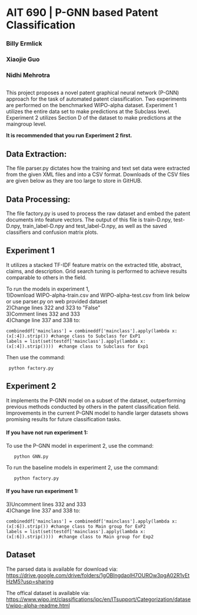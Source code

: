 # AIT 690 | P-GNN based Patent Classification
### Billy Ermlick
### Xiaojie Guo
### Nidhi Mehrotra

## 
This project proposes a novel patent graphical neural network (P-GNN) approach for the task of automated patent classification. Two experiments are performed on the benchmarked WIPO-alpha dataset. Experiment 1 utilizes the entire data set to make predictions at the Subclass level. Experiment 2 utilizes Section D of the dataset to make predictions at the maingroup level.

**It is recommended that you run Experiment 2 first.**

## Data Extraction:

The file parser.py dictates how the training and text set data were extracted from the given XML files and into a CSV format. Downloads of the CSV files are given below as they are too large to store in GitHUB.

## Data Processing:

The file factory.py is used to process the raw dataset and embed the patent documents into feature vectors. The output of this file is train-D.npy, test-D.npy, train_label-D.npy and test_label-D.npy, as well as the saved classifiers and confusion matrix plots. 


## Experiment 1

It utilizes a stacked TF-IDF feature matrix on the extracted title, abstract, claims, and description. Grid search tuning is performed to achieve results comparable to others in the field. 

To run the models in experiment 1,<br>
1)Download WIPO-alpha-train.csv and WIPO-alpha-test.csv from link below or use parser.py on web provided dataset<br>
2)Change lines 322 and 323 to "False" <br>
3)Comment lines 332 and 333 <br>
4)Change line 337 and 338 to: <br>
              
    combineddf['mainclass'] = combineddf['mainclass'].apply(lambda x: (x[:4]).strip()) #change class to Subclass for ExP1
    labels = list(set(testdf['mainclass'].apply(lambda x: (x[:4]).strip())))  #change class to Subclass for Exp1
       

Then use the command:
       
     python factory.py 
       
       
## Experiment 2 

It implements the P-GNN model on a subset of the dataset, outperforming previous methods conducted by others in the patent classification field. Improvements in the current P-GNN model to handle larger datasets shows promising results for future classification tasks. 

#### If you have not run experiment 1:<br>

To use the P-GNN model in experiment 2, use the command:
       
       python GNN.py 
       
To run the baseline models in experiment 2, use the command:
       
       python factory.py 

#### If you have run experiment 1: <br>
3)Uncomment lines 332 and 333 <br>
4)Change line 337 and 338 to: <br>
              
    combineddf['mainclass'] = combineddf['mainclass'].apply(lambda x: (x[:6]).strip()) #change class to Main group for ExP2
    labels = list(set(testdf['mainclass'].apply(lambda x: (x[:6]).strip())))  #change class to Main group for Exp2
## Dataset
The parsed data is available for download via: https://drive.google.com/drive/folders/1gOBlngdaolH7OUROw3pgA02R1vEtHzM5?usp=sharing

The offical dataset is available via: https://www.wipo.int/classifications/ipc/en/ITsupport/Categorization/dataset/wipo-alpha-readme.html
